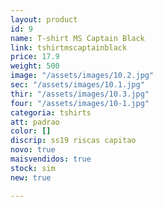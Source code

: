 ```yaml
---
layout: product
id: 9
name: T-shirt MS Captain Black
link: tshirtmscaptainblack
price: 17.9
weight: 500
image: "/assets/images/10.2.jpg"
sec: "/assets/images/10.1.jpg"
thir: "/assets/images/10.3.jpg"
four: "/assets/images/10-1.jpg"
categoria: tshirts
att: padrao
color: []
discrip: ss19 riscas capitao
novo: true
maisvendidos: true
stock: sim
new: true

---
```

